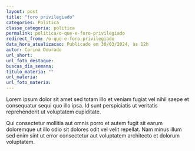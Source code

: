 ```yaml
---
layout: post
title: "foro privilegiado"
categories: Politica
classe_categoria: politica
permalink: politica/o-que-e-foro-privilegiado
redirect_from: /o-que-e-foro-privilegiado
data_hora_atualizacao: Publicado em 30/03/2024, às 12h
autor: Carina Dourado
url_short: 
url_foto_destaque: 
buscas_dia_semana: 
titulo_materia: ""
url_materia: 
url_foto_materia: 
---
```

Lorem ipsum dolor sit amet sed totam illo et veniam fugiat vel nihil saepe et consequatur sequi quo illo ipsa. Id sunt perspiciatis ut veritatis reprehenderit ut voluptatem cupiditate. 

Qui consectetur mollitia aut omnis porro et autem fugit sit earum doloremque ut illo odio sit dolores odit vel velit repellat. Nam minus illum sed enim sint ut error consectetur aut voluptatem architecto et dolorum voluptatem. 

